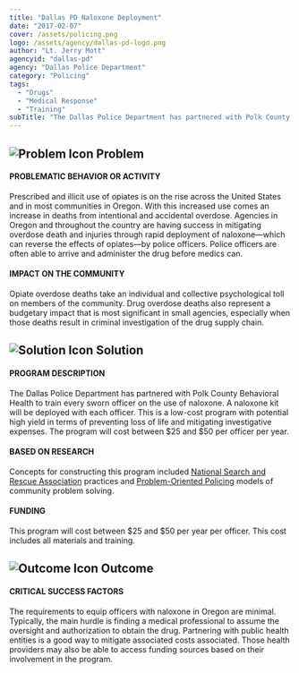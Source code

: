 ```yaml
---
title: "Dallas PD Naloxone Deployment"
date: "2017-02-07"
cover: /assets/policing.png
logo: /assets/agency/dallas-pd-logo.png
author: "Lt. Jerry Mott"
agencyid: "dallas-pd"
agency: "Dallas Police Department"
category: "Policing"
tags:
  - "Drugs"
  - "Medical Response"
  - "Training"
subTitle: "The Dallas Police Department has partnered with Polk County Behavioral Health to train every sworn officer on the use of naloxone."
---
```


## ![Problem Icon](https://github.com/google/material-design-icons/raw/master/alert/1x_web/ic_error_outline_black_48dp.png "Problem") Problem

#### PROBLEMATIC BEHAVIOR OR ACTIVITY

Prescribed and illicit use of opiates is on the rise across the United States and in most communities in Oregon. With this increased use comes an increase in deaths from intentional and accidental overdose. Agencies in Oregon and throughout the country are having success in mitigating overdose death and injuries through rapid deployment of naloxone—which can reverse the effects of opiates—by police officers. Police officers are often able to arrive and administer the drug before medics can.

#### IMPACT ON THE COMMUNITY

Opiate overdose deaths take an individual and collective psychological toll on members of the community. Drug overdose deaths also represent a budgetary impact that is most significant in small agencies, especially when those deaths result in criminal investigation of the drug supply chain.

## ![Solution Icon](https://github.com/google/material-design-icons/raw/master/action/1x_web/ic_lightbulb_outline_black_48dp.png "Solution") Solution

#### PROGRAM DESCRIPTION

The Dallas Police Department has partnered with Polk County Behavioral Health to train every sworn officer on the use of naloxone. A naloxone kit will be deployed with each officer. This is a low-cost program with potential high yield in terms of preventing loss of life and mitigating investigative expenses. The program will cost between $25 and $50 per officer per year.

#### BASED ON RESEARCH

Concepts for constructing this program included [National Search and Rescue Association](http://www.nasar.org/) practices and [Problem-Oriented Policing](https://popcenter.asu.edu/about/?p=whatiscpop) models of community problem solving.

#### FUNDING

This program will cost between $25 and $50 per year per officer. This cost includes all materials and training.

## ![Outcome Icon](https://github.com/google/material-design-icons/raw/master/action/1x_web/ic_view_list_black_48dp.png "Outcome") Outcome

#### CRITICAL SUCCESS FACTORS

The requirements to equip officers with naloxone in Oregon are minimal. Typically, the main hurdle is finding a medical professional to assume the oversight and authorization to obtain the drug. Partnering with public health entities is a good way to mitigate associated costs associated. Those health providers may also be able to access funding sources based on their involvement in the program.
